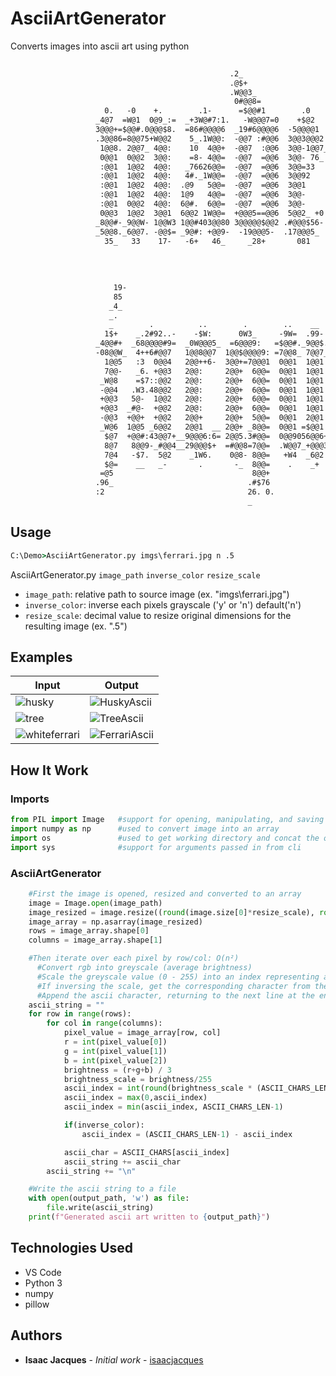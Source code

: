# AsciiArtGenerator
Converts images into ascii art using python
```diff
                                                                                      ++                  
                                                 .2_                              =3-6W-                  
                                                 .@$+                              7@@3                   
                                                 .W@@3_                            1@@1                   
                                                  0#@@8=                           1@@1                   
                     0.   -0    +.        .1-      =$@@#1        .0               .3@@1  -0     _1_   =:  
                   _4@7  =W@1  0@9_:=  _+3W@#7:1.   -W@@@7=0    +$@2             _W@@@1 +W@0   .8@6  =WW_ 
                   3@@@+=$@@#.0@@@$8.  =86#@@@@6  _19#6@@@@6  -5@@@@1            _18@@10#@@#. -8@@@-:@@@1 
                   .3@@86=8@@75+W@@2    5_.1W@@:  -@@7 :#@@6  3@@3@@@2             2@@$6=9@@: ::5@@776@@8 
                    1@@8. 2@@7_ 4@@:    10  4@@+  -@@7  :@@6  3@@-1@@7_            3@@6_ 2@@0   3@@8._W@#.
                    0@@1  0@@2  3@@:    =8- 4@@=  -@@7  =@@6  3@@- 76_             3@@:  2@@0   3@@1  6@@.
                    :@@1  1@@2  4@@:   _76626@@=  -@@7  =@@6  3@@=33               3@@0  2@@0   3@@1  5@W_
                    :@@1  1@@2  4@@:   4#._1W@@=  -@@7  =@@6  3@@92                3@@0  2@@0   3@@1  7@6 
                    :@@1  1@@2  4@@:  .@9   5@@=  -@@7  =@@6  3@@1                 3@@0  2@@0   3@@1 _W@= 
                    :@@1  1@@2  4@@:  1@9   4@@=  -@@7  =@@6  3@@-                 3@@0  2@@0   3@@1 2@3  
                    :@@1  0@@2  4@@:  6@#.  6@@=  -@@7  =@@6  3@@-                 3@@1  2@@0   3@@1.#5   
                    0@@3  1@@2  3@@1  6@@2 1W@@=  +@@@5==@@6  5@@2_ +0            _9@@@4.2@@1   3@@483    
                   _8@@#-_9@@W- 1@@W3 1@@#403@@80 3@@@@@$@@2 .#@@@$56-            _29@@@W$@$=   3@@$:     
                   _5@@8._6@@7. -@@$= _9@#: +@@9-  -19@@@5-  .17@@@5_                =6@@W1_    9@5.      
                     35_   33    17-   -6+   46_     _28+       081                    15.     28+        
                                                                                              =6_         
                                                                                              3:   _.     
                                                                                              17- _77     
                                                                                               25566=     
                       19-                                                                       __       
                       85                                                                                 
                      _4_                                                                  .              
                      _.                                                                   83             
                      _        .          ..        .        ..    __       __        ._   17             
                     1$+    _.2#92..-    -$W:      0W3_     -9W=  .99-     -98_      :#93-_21             
                   _4@@#+  _68@@@@#9=  _0W@@@5_  =6@@@9:   =$@@#._9@@$.  _2#@@6    _3@@@@@#7_             
                   -08@@W_  4++6#@@7   1@@8@@7  1@@$@@@@9: =7@@8_ 7@@7_  8@WW@@6_  7@W7W@@#-              
                     1@@5   :3  0@@4   2@@++6-  3@@+=7@@@1  0@@1  1@@1   W@8=#@@2  $@7 .-61               
                     7@@-   _6. +@@3   2@@:     2@@+  6@@=  0@@1  1@@1   $@8 =@7.  9@8  +7                
                    _W@8    =$7::@@2   2@@:     2@@+  6@@=  0@@1  1@@1   $@8 23_   9@9__$@4_              
                    -@@4   .W3.48@@2   2@@:     2@@+  6@@=  0@@1  1@@1   $@963     $@@97@@@9.             
                    +@@3   5@-  1@@2   2@@:     2@@+  6@@=  0@@1  1@@1   $@@1      1#@@54@@@-             
                    +@@3  _#@-  +@@2   2@@:     2@@+  6@@=  0@@1  1@@1   $@8        .7$_ 3@@-             
                    -@@3  +@@+  +@@2   2@@+     2@@+  5@@=  0@@1  2@@1   $@8         6+  0@@-             
                    _W@6  1@@5 _6@@2   2@@1  __ 2@@+ _8@@=  0@@1 =$@@1   W@9_  -.   24   0@@-             
                     $@7  +@@#:43@@7+__9@@@6:6= 2@@5.3#@@=  0@@9056@@6+ +@@@$117.  -#$$923@@-             
                     8@7   8@@9-_#@@4__29@@@$+  =#@@8=7@@=  .W@@7_+@@@3 1$@@@@6.  _9@@@@@@8:              
                     7@4   -$7.  5@2    _1W6.    0@8- 8@@=   +W4  _6@2    :W@2    081039#2                
                     $@=    __   _-       .       -_  8@@=    .    _+      _-     _    _.                 
                    =@5                               8@@+                                                
                   .96_                              .#$76                                                
                   :2                                26. 0.                                               
                                                     _
```


## Usage
```bat
C:\Demo>AsciiArtGenerator.py imgs\ferrari.jpg n .5
```
AsciiArtGenerator.py `image_path` `inverse_color` `resize_scale`
 * `image_path`: relative path to source image (ex. "imgs\ferrari.jpg")
 * `inverse_color`: inverse each pixels grayscale ('y' or 'n') default('n')
 * `resize_scale`: decimal value to resize original dimensions for the resulting image (ex. ".5")

   
## Examples
| Input         | Output
| ------------- | ------------- |
| ![husky](https://github.com/isaacjacques/AsciiArtGenerator/assets/137218652/0ea36cdd-5c19-42b2-b893-4fffbc858b8b)        | ![HuskyAscii](https://github.com/isaacjacques/AsciiArtGenerator/assets/137218652/3f123f69-35f7-46b3-b5a1-65e6947cb22c)  |
| ![tree](https://github.com/isaacjacques/AsciiArtGenerator/assets/137218652/d055cb99-6636-4895-a242-9cb6b949bbbb)         | ![TreeAscii](https://github.com/isaacjacques/AsciiArtGenerator/assets/137218652/831e7b41-6178-45ad-9d3e-b40cb0468591)   |
| ![whiteferrari](https://github.com/isaacjacques/AsciiArtGenerator/assets/137218652/99224578-31ac-4fa6-98eb-6df20f3de093) | ![FerrariAscii](https://github.com/isaacjacques/AsciiArtGenerator/assets/137218652/89f7a255-0d0c-4bbe-a068-dec6ade53a66)|


## How It Work
### Imports
```python
from PIL import Image   #support for opening, manipulating, and saving many different image file formats
import numpy as np      #used to convert image into an array
import os               #used to get working directory and concat the output filename/path
import sys              #support for arguments passed in from cli 
```

### AsciiArtGenerator
```python
    #First the image is opened, resized and converted to an array
    image = Image.open(image_path)
    image_resized = image.resize((round(image.size[0]*resize_scale), round(image.size[1]*resize_scale)))
    image_array = np.asarray(image_resized)
    rows = image_array.shape[0]
    columns = image_array.shape[1]

    #Then iterate over each pixel by row/col: O(n²)
      #Convert rgb into greyscale (average brightness) 
      #Scale the greyscale value (0 - 255) into an index representing a character in ASCII_CHARS['@#W$9876543210:+=-._ '] (0 - len(ASCII_CHARS))
      #If inversing the scale, get the corresponding character from the opposite end of the array/character spectrum
      #Append the ascii character, returning to the next line at the end of the current row
    ascii_string = ""
    for row in range(rows):
        for col in range(columns):
            pixel_value = image_array[row, col]
            r = int(pixel_value[0])
            g = int(pixel_value[1])
            b = int(pixel_value[2])
            brightness = (r+g+b) / 3
            brightness_scale = brightness/255
            ascii_index = int(round(brightness_scale * (ASCII_CHARS_LEN - 1)))
            ascii_index = max(0,ascii_index)
            ascii_index = min(ascii_index, ASCII_CHARS_LEN-1)

            if(inverse_color):
                ascii_index = (ASCII_CHARS_LEN-1) - ascii_index 

            ascii_char = ASCII_CHARS[ascii_index]
            ascii_string += ascii_char
        ascii_string += "\n"

    #Write the ascii string to a file
    with open(output_path, 'w') as file:
        file.write(ascii_string)
    print(f"Generated ascii art written to {output_path}")
```


## Technologies Used
* VS Code
* Python 3
 * numpy
 * pillow


## Authors
* **Isaac Jacques** - *Initial work* - [isaacjacques](https://isaacjacques.com)
